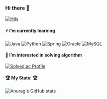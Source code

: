 ### Hi there 👋
[![Hits](https://hits.seeyoufarm.com/api/count/incr/badge.svg?url=https%3A%2F%2Fgithub.com%2FjisooHong&count_bg=%233EC844&title_bg=%23C83CE1&icon=smugmug.svg&icon_color=%23E7E7E7&title=%EC%9D%B8%EA%B8%B0%EC%9F%81%EC%9D%98%EC%9D%98+%EC%82%B6&edge_flat=false)](https://hits.seeyoufarm.com)

#### ⚡ I’m currently learning 
![Java](https://img.shields.io/badge/java-%23ED8B00.svg?style=for-the-badge&logo=java&logoColor=white) ![Python](https://img.shields.io/badge/python-3670A0?style=for-the-badge&logo=python&logoColor=ffdd54) ![Spring](https://img.shields.io/badge/spring-%236DB33F.svg?style=for-the-badge&logo=spring&logoColor=white) ![Oracle](https://img.shields.io/badge/Oracle-F80000?style=for-the-badge&logo=oracle&logoColor=white)    ![MySQL](https://img.shields.io/badge/mysql-%2300f.svg?style=for-the-badge&logo=mysql&logoColor=white)



#### 🌱 I’m interested in solving algorithm
[![Solved.ac Profile](http://mazassumnida.wtf/api/v2/generate_badge?boj=ghdwltn0204)](https://solved.ac/ghdwltn0204/)



####  🏆 My Stats: 🏆
![Anurag's GitHub stats](https://github-readme-stats.vercel.app/api?username=jisoohong&show_icons=true&theme=radical)
</center>

<!---
jisooHong/jisooHong is a ✨ special ✨ repository because its `README.md` (this file) appears on your GitHub profile.
You can click the Preview link to take a look at your changes.
--->
